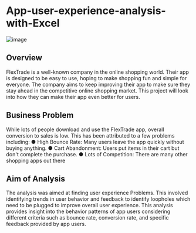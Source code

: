 # App-user-experience-analysis-with-Excel

![image](https://github.com/user-attachments/assets/9beed5a0-947f-4241-b0e9-8e6afa3b2e56)

## Overview
FlexTrade is a well-known company in the online shopping world. Their app is designed to be easy to use, hoping to make shopping fun and simple for
everyone. The company aims to keep improving their app to make sure they stay ahead in the competitive online shopping market. This project will look into how they can make their
app even better for users.


## Business Problem
While lots of people download and use the FlexTrade app, overall conversion to sales is low. This has been attributed to a few problems including:
● High Bounce Rate: Many users leave the app quickly without buying anything.
● Cart Abandonment: Users put items in their cart but don't complete the purchase.
● Lots of Competition: There are many other shopping apps out there


## Aim of Analysis
The analysis was aimed at finding user experience Problems. This involved identifying trends in user behavior and feedback to identify loopholes which need to be plugged to improve overall user experience. This analysis provides insight into the behavior patterns of app users considering different criteria such as bounce rate, conversion rate, and specific feedback provided by app users.






